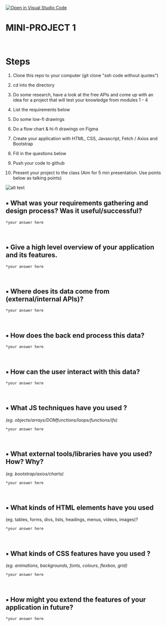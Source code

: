 [![Open in Visual Studio Code](https://classroom.github.com/assets/open-in-vscode-c66648af7eb3fe8bc4f294546bfd86ef473780cde1dea487d3c4ff354943c9ae.svg)](https://classroom.github.com/online_ide?assignment_repo_id=10585536&assignment_repo_type=AssignmentRepo)
</br>

# **MINI-PROJECT 1**

</br>

# Steps

1. Clone this repo to your computer (git clone "ssh code without quotes")
2. cd into the directory

3. Do some research, have a look at the free APIs and come up with an idea for a project that will test your knowledge from modules 1 - 4
4. List the requirements below
5. Do some low-fi drawings 
6. Do a flow chart & hi-fi drawings on Figma
7. Create your application with HTML, CSS, Javascript, Fetch / Axios and Bootstrap
8. Fill in the questions below
9. Push your code to github

10. Present your project to the class (Aim for 5 min presentation. Use points below as talking points)


![alt text](https://x4w8f4y8.rocketcdn.me/wp-content/uploads/2020/05/iod_h_tp_white_c.png)



## ▪ What was your requirements gathering and design process? Was it useful/successful?

```
*your answer here
```
</br>

## ▪ Give a high level overview of your application and its features.

```
*your answer here
```

</br>

## ▪ Where does its data come from (external/internal APIs)?

```
*your answer here
```
</br>

## ▪ How does the back end process this data?

```
*your answer here
```
</br>

## ▪ How can the user interact with this data?
```
*your answer here
```
</br>

## ▪ What JS techniques have you used ?
*(eg. objects/arrays/DOMfunctions/loops/functions/ifs)*
```
*your answer here
```
</br>

## ▪ What external tools/libraries have you used? How? Why?
*(eg. bootstrap/axios/charts)*
```
*your answer here
```
</br>

## ▪ What kinds of HTML elements have you used
(eg. tables, forms, divs, lists, headings, menus, videos, images)?
```
*your answer here
```
</br>

## ▪ What kinds of CSS features have you used ?
*(eg. animations, backgrounds, fonts, colours, flexbox, grid)*
```
*your answer here
```

</br>

## ▪ How might you extend the features of your application in future?

```
*your answer here
```


</br></br></br></br></br>


